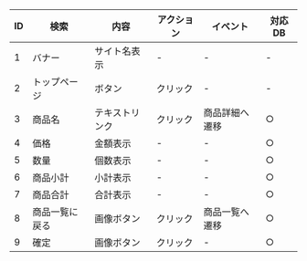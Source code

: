 | ID | 検索 | 内容 | アクション | イベント | 対応DB |
|----|-----|-----|---------|--------|-------|
|1|バナー|サイト名表示|-|-|-|
|2|トップページ|ボタン|クリック|-|-|
|3|商品名|テキストリンク|クリック|商品詳細へ遷移|○|
|4|価格|金額表示|-|-|○|
|5|数量|個数表示|-|-|○|
|6|商品小計|小計表示|-|-|○|
|7|商品合計|合計表示|-|-|○|
|8|商品一覧に戻る|画像ボタン|クリック|商品一覧へ遷移|○|
|9|確定|画像ボタン|クリック|-|○|
